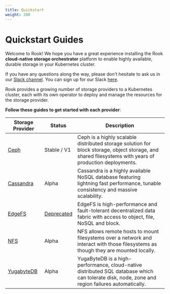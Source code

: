 ```yaml
---
title: Quickstart
weight: 200
---
```


# Quickstart Guides

Welcome to Rook! We hope you have a great experience installing the Rook **cloud-native storage orchestrator** platform to enable highly available, durable storage
in your Kubernetes cluster.

If you have any questions along the way, please don't hesitate to ask us in our [Slack channel](https://rook-io.slack.com). You can sign up for our Slack [here](https://slack.rook.io).

Rook provides a growing number of storage providers to a Kubernetes cluster, each with its own operator to deploy and manage the resources for the storage provider.

**Follow these guides to get started with each provider**:

| Storage Provider               | Status                                                                        | Description                                                                                                                                            |
| ------------------------------ | ----------------------------------------------------------------------------- | ------------------------------------------------------------------------------------------------------------------------------------------------------ |
| [Ceph](ceph-quickstart.md)     | Stable / V1                                                                   | Ceph is a highly scalable distributed storage solution for block storage, object storage, and shared filesystems with years of production deployments. |
| [Cassandra](cassandra.md)      | Alpha                                                                         | Cassandra is a highly available NoSQL database featuring lightning fast performance, tunable consistency and massive scalability.                      |
| [EdgeFS](edgefs-quickstart.md) | [Deprecated](https://github.com/rook/rook/issues/5823#issuecomment-703834989) | EdgeFS is high-performance and fault-tolerant decentralized data fabric with access to object, file, NoSQL and block.                                  |
| [NFS](nfs.md)                  | Alpha                                                                         | NFS allows remote hosts to mount filesystems over a network and interact with those filesystems as though they are mounted locally.                    |
| [YugabyteDB](yugabytedb.md)    | Alpha                                                                         | YugaByteDB is a high-performance, cloud-native distributed SQL database which can tolerate disk, node, zone and region failures automatically.         |
